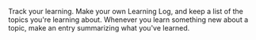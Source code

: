 Track your learning.
Make your own Learning Log, and keep a list of the topics you're learning about. Whenever you learn something new about a topic, make an entry summarizing what you've learned.
